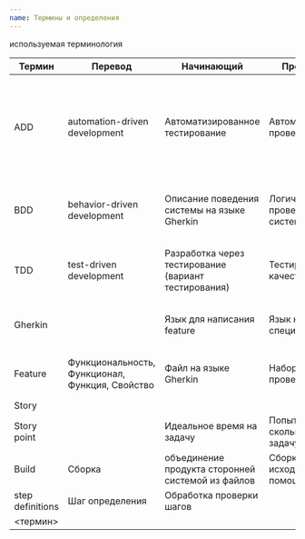 ```yaml
---
name: Термины и определения
---
```


используемая терминология

Термин | Перевод | Начинающий  | Профессионал  | Специалист
--- | --- | ---  | --- | --- 
ADD| automation-driven development | Автоматизированное тестирование  | Автоматизированная проверка системы  | Автоматизированная проверка целостности системы (объединение всех методологий в единую автоматизированную систему) |
BDD| behavior-driven development  | Описание поведения системы на языке Gherkin | Логическая проверка поведения системы | Проверка системы на логическую целостность и корректность через сценарии поведения |
TDD|  test-driven development  | Разработка через тестирование (вариант тестирования)  | Тестирование качества кода | разработка через unit-тестирование на работоспособности кода |
Gherkin | | Язык для написания feature | Язык написания спецификаций | Язык описания поведения системы и взаимодействия с заказчиком |
Feature | Функциональность, Функционал, Функция, Свойство | Файл на языке Gherkin |  Набор процедур проверки  |  Сценарий демонстрации и проверки поведения системы
Story |   |   |   |
Story point |   | Идеальное время на задачу  |  Попытка угадать за сколько я сделаю задачу  |  Абстрактный "попугай" оценки вброса |
Build | Сборка  | объединение продукта сторонней системой из файлов | Сборка продукта из исходников с помощью команд | Сборка продукта в один шаг |
step definitions | Шаг определения | Обработка проверки шагов | | | |
<термин> |   |   |   |
